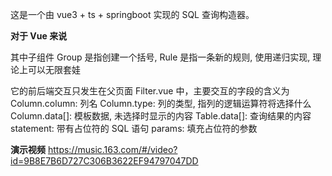 这是一个由 vue3 + ts + springboot 实现的 SQL 查询构造器。



**对于 Vue 来说**

其中子组件 Group 是指创建一个括号, Rule 是指一条新的规则, 使用递归实现, 理论上可以无限套娃

它的前后端交互只发生在父页面 Filter.vue 中，主要交互的字段的含义为
Column.column: 列名
Column.type: 列的类型, 指列的逻辑运算符将选择什么
Column.data[]: 模板数据, 未选择时显示的内容
Table.data[]: 查询结果的内容
statement: 带有占位符的 SQL 语句
params: 填充占位符的参数



**演示视频**
https://music.163.com/#/video?id=9B8E7B6D727C306B3622EF94797047DD
